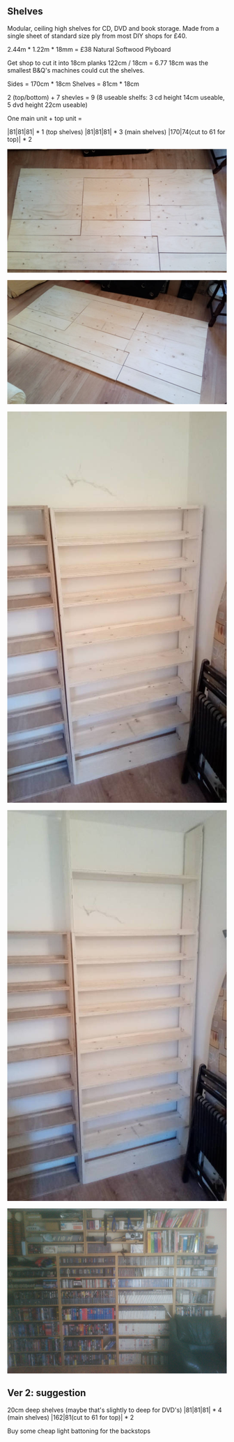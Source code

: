 Shelves
-------

Modular, ceiling high shelves for CD, DVD and book storage.
Made from a single sheet of standard size ply from most DIY shops for £40.

2.44m * 1.22m * 18mm = £38 Natural Softwood Plyboard

Get shop to cut it into 18cm planks
122cm / 18cm = 6.77
18cm was the smallest B&Q's machines could cut the shelves.


Sides = 170cm * 18cm
Shelves = 81cm * 18cm

2 (top/bottom) + 7 shevles = 9
(8 useable shelfs: 3 cd height 14cm useable, 5 dvd height 22cm useable)

One main unit + top unit =

|81|81|81| * 1 (top shelves)
|81|81|81| * 3 (main shelves)
|170|74(cut to 61 for top)| * 2

![floor1](images/plyFloorCut1.jpg)

![floor2](images/plyFloorCut2.jpg)

![shelves2](images/plyShelves2.jpg)

![shelves1](images/plyShelves1.jpg)

![shelvesOld](images/retro_shelfs.jpg)


Ver 2: suggestion
-----------------

20cm deep shelves (maybe that's slightly to deep for DVD's)
|81|81|81| * 4 (main shelves)
|162|81(cut to 61 for top)| * 2

Buy some cheap light battoning for the backstops
